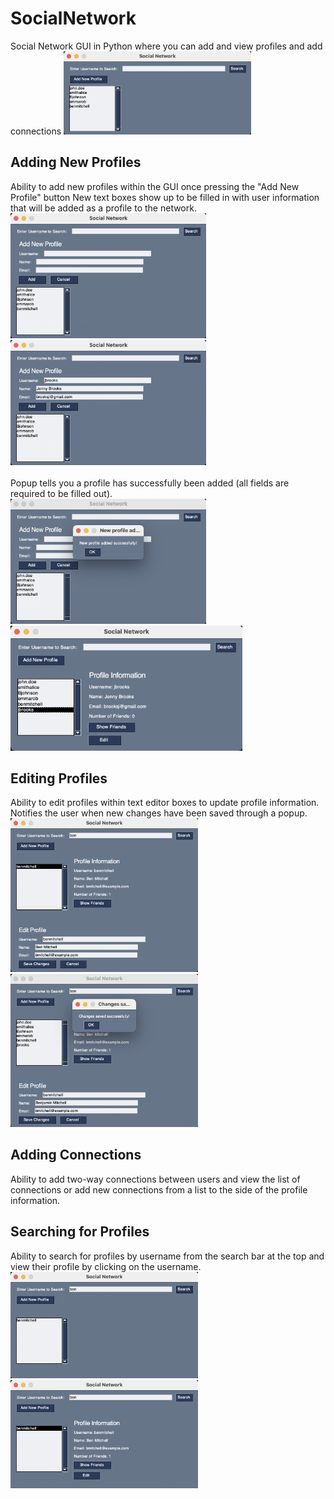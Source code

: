 # SocialNetwork
Social Network GUI in Python where you can add and view profiles and add connections
<img src = "images/FirstScreen.png" width = "300">

## Adding New Profiles
Ability to add new profiles within the GUI once pressing the "Add New Profile" button
New text boxes show up to be filled in with user information that will be added as a profile to the network.<br>
<img src="images/addNew.png" height="200">
<img src="images/addNew2.png" height="200"><br>
<br>
Popup tells you a profile has successfully been added (all fields are required to be filled out).<br>
<img src="images/addNewSuccess.png" height="200">
<img src="images/ProfileAdded.png" height="200"><br>

## Editing Profiles
Ability to edit profiles within text editor boxes to update profile information. Notifies the user when new changes have been saved through a popup.<br>
<img src="images/editProf.png" width = "300">
<img src="images/changesSaved.png" width = "300">

## Adding Connections
Ability to add two-way connections between users and view the list of connections or add new connections from a list to the side of the profile information. <br>


## Searching for Profiles
Ability to search for profiles by username from the search bar at the top and view their profile by clicking on the username. <br>
<img src = "images/search.png" width = "300">
<img src = "images/searchProf2.png" width = "300">
